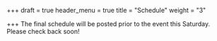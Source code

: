 +++
draft = true
header_menu = true
title = "Schedule"
weight = "3"

+++
The final schedule will be posted prior to the event this Saturday. Please check back soon!